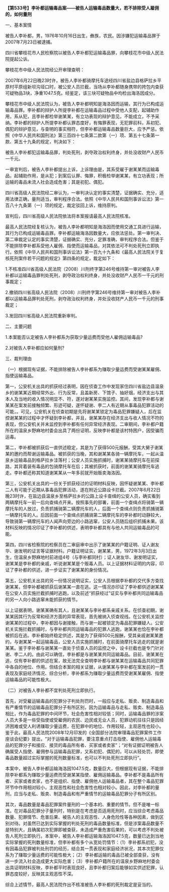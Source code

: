 **【第533号】李补都运输毒品案——被告人运输毒品数量大，若不排除受人雇佣的，如何量刑**

一、基本案情

被告人李补都，男，1976年10月16日出生，彝族，农民。因涉嫌犯运输毒品罪于2007年7月23日被逮捕。

四川省攀枝花市人民检察院以被告人李补都犯运输毒品罪，向攀枝花市中级人民法院提起公诉。

攀枝花市中级人民法院经公开审理查明：

2007年6月22日晚23时许，被告人李补都骑摩托车途经四川省盐边县格萨拉乡平原村平原组新坝沟垭口时，被公安人员拦截，当场从李补都随身携带的挎包内查获可疑物品3块，净重1047.5克。经鉴定，该三块可疑物品中均检出海洛因成分。

攀枝花市中级人民法院认为，被告人李补都明知是海洛因而运输，其行为已构成运输毒品罪。李补都的辩护人所提李补都在运输毒品过程中受他人支配，起辅助作用，系从犯，且李补都检举谢某某，有立功表现的辩护意见，不能成立，不予采纳。李补都的辩护人所提李补都认罪态度好，有悔罪表现，无犯罪前科，系初犯、偶犯的辩护意见，与查明的事实相符，但李补都运输毒品数量巨大，应予严惩。依照《中华人民共和国刑法》第三百四十七条第二款第（一）项、第五十七条第一款、第五十九条的规定，判决如下：

被告人李补都犯运输毒品罪，判处死刑，剥夺政治权利终身，并处没收财产人民币一千元。

一审宣判后，被告人李补都提出上诉，上诉理由是，其系受雇于谢某某而运输毒品，起辅助作用，是从犯；到案后认罪、悔罪，积极检举谢某某，有立功表现；所运输的毒品未流人社会造成危害；其是初犯、偶犯。

四川省高级人民法院经二审认为，一审判决认定的事实清楚，证据确实、充分，适用法律正确，量刑适当，审判程序合法。依照《中华人民共和国刑事诉讼法》第一百八十九条第（一）项的规定，裁定驳回上诉，维持原判。

宣判后，四川省高级人民法院依法将本案报请最高人民法院核准。

最高人民法院经复核认为，被告人李补都明知是海洛因而使用交通工具进行运输，其行为已构成运输毒品罪。李补都运输海洛因数量大，应依法惩处。第一审判决、第二审裁定认定的事实清楚，证据确实、充分，定罪准确，审判程序合法。但鉴于不能排除李补都系受他人雇佣、指使而运输毒品，对其依法可不判处死刑立即执行。依照《中华人民共和国刑事诉讼法》第一百九十九条和《最高人民法院关于复核死刑案件若干问题的规定》第四条的规定，裁定如下：

1.不核准四川省高级人民法院（2008）川刑终字第246号维持第一审对被告人李补都以运输毒品罪判处死刑，剥夺政治权利终身，并处没收财产人民币一千元的刑事裁定；

2.撤销四川省高级人民法院（2008）川刑终字第246号维持第一审对被告人李补都以运输毒品罪判处死刑，剥夺政治权利终身，并处没收财产人民币一千元的刑事裁定；

3.发回四川省高级人民法院重新审判。

二、主要问题

1.本案能否认定被告人李补都系为获取少量运费而受他人雇佣运输毒品?

2.对被告人李补都应如何量刑?

三、裁判理由

（一）根据现有证据，不能排除被告人李补都系为赚取少量运费而受谢某某雇佣、指使运输毒品。

第一，公安机关出具的抓获经过表明，因在侦查工作中发现家住四川省盐边县温泉乡的谢某某近期经常外出、行为反常，且盖新房、下馆子、抽好烟，经济支出与其本人及当地的收入情况明显不、符，遂对谢某某实施监控。其间，发现李补都与谢某某在案发前接触频繁、形迹可疑，遂怀疑谢、李二人有近期从事毒品犯罪活动的可能，。可见，公安机关在侦查初期是先将谢某某锁定为毒品犯罪嫌疑人，后在监控谢某某的过程中才怀疑到李补都，并且，谢某某存在经济支出与收人情况不符的表现，但公安机关并未监控到李补都有任何异常经济表现。二审期间，李补都户籍所在的温泉乡野麻地村委会出具了两份证明，反映李补都是该村特困户，因受骗而运毒。

第二，李补都被抓获后一直供述稳定，其是为了获得500元报酬，受其大舅子谢某某的邀约而帮谢运输毒品。被抓获的当晚，其和谢某某各骑一辆摩托车，一起从温泉乡运输毒品到格萨拉乡洼落村；公安人员实施抓捕时，谢某某骑摩托车在前探路，其背着装有毒品的包骑摩托车在后；其被抓获时，前面的谢某某骑摩托车逃走。李补都还称其知道谢某某从一年多前就开始贩卖海洛因。

第三，公安机关出具的一份关于抓获经过的证明材料反映，因怀疑谢某某、李补都二人有可能于近期从事毒品犯罪活动，遂在附近公路设卡拦截。2007年6月22日晚23时许，在盐边县温泉乡至格萨拉乡的公路上设卡查缉的公安人员，确实看到两辆摩托车一前一后向查缉点开来。按照事先的部署，前面一个查缉点将骑第一辆摩托车的人放过，负责抓捕骑第二辆摩托车的人，后面一个查缉点则负责抓捕骑第一辆摩托车的人。后因前面一个查缉点抓捕骑第二辆摩托车的李补都时动静较大，导致骑第一辆摩托车的人闻声向旁边的小路逃窜，公安人员随后组织抓捕未果。该材料反映的情况印证了李补都的供述，表明李补都具有与他人共同运输毒品的可能。

第四，四川省检察院的检察员在二审庭审中出示了谢某某的户籍证明、证人谢友华、谢发明的证言等证据材料。户籍证明证实，谢某某，男，1972年3月3日出生，住温泉乡野麻地村前进组4号（与李补都同村）；证人谢友华、谢发明证实，谢某某是李补都的亲戚，听说谢某某是个贩毒人员。以上证据材料证明的内容，印证了李补都的供述，进一步证实了谢某某的身份情况。

第五，公安机关出具的另一份情况说明证实，公安人员根据李补都的交代多方查找谢某某，但李补都被抓获后谢某某一直在逃。这一情况亦印证了李补都供述谢某某在公安人员实施拦截抓捕时逃跑，以及前述“抓获经过”证实与李补都共同运输毒品的另一人向小路逃窜未能抓获的情节。

以上证据表明，谢某某确有其人，且谢某某与李补都系亲戚关系。在侦查初期，谢某某因其行为反常和经济方面的异常表现，首先被纳入侦查视线。在公安机关监控谢某某的过程中，李补都因与谢接触，而与谢一起被锁定为毒品犯罪嫌疑人。公安机关实施拦截抓捕时，与李补都共同运输毒品的犯罪人逃跑，谢某某也恰在李补都被抓后在逃。李补都始终稳定供述，其是为了获得500元报酬，受其亲戚谢某某邀约，与谢某某一起运输毒品，公安人员实施抓捕时，在前面骑摩托车逃走的就是谢某某。鉴于李补都与谢某某一直处于侦查人员的监控之中，设卡拦截也是专门针对谢、李二人的。由此可以确信，李补都是与谢某某共同运输毒品。目前，谢某某在逃，仅有李补都的供述在案，故无法完全查明李补都与谢某某在运输毒品共同犯罪中各自的地位、作用。但结合本案的相关证据，从谢某某与李补都在案发前的一贯表现及家庭经济情况、综合分析，李补都系为赚取少量运费而受谢某某雇佣、指使运输毒品的可能性极大。

（二）对被告人李补都不宜判处死刑立即执行。

首先，对受雇运输毒品的犯罪分子判处刑罚时，一般应与走私、贩卖、制造毒品和有严重情节的运输毒品犯罪分子有所区别，因为运输毒品与走私、贩卖、制造毒品相比，作为毒品犯罪的中间环节，社会危害性相对较低；同时，运输毒品罪的涉案人员大多是一些受指使或受雇佣的农民、边民或无业人员，犯罪动机往往只是因经济困难或受人利诱赚取少量运费，在犯罪中的地位、作用较轻，主观恶性也较小。鉴于此，最高人民法院2008年12月印发的《全国部分法院审理毒品犯罪案件工作座谈会纪要》提出，“对于运输毒品犯罪，要注意重点打击指使、雇佣他人运输毒品的犯罪分子和接应、接货的毒品所有者、买家或者卖家”；“对有证据证明被告人确属受人指使、雇佣参与运输毒品犯罪，又系初犯、偶犯的，可以从轻处罚，即使毒品数量超过实际掌握的死刑数量标准，也可以不判处死刑立即执行”。

本案中，被告人李补都运输海洛因1047.5克，数量巨大，但根据现有证据，不能排除李补都系为赚取少量运费而受谢某某指使、雇佣运输毒品。李补都不是毒品所有者、买家或者卖家，也不是组织、指使、雇佣他人运输毒品者，其在整个毒品犯罪环节中作用相对较小，主观恶性和社会危害性也相对较小。因此，对李补都的量刑，应当与走私、贩卖、制造毒品和有严重情节的运输毒品犯罪分子有所区别。

其次，毒品数量是毒品犯罪案件量刑的一个基本的、重要的情节。但不是唯一标准。在对毒品犯罪分子量刑时，特别是在考虑是否适用死刑时，应当综合考虑毒品数量、犯罪情节、危害后果、被告人的主观恶性、人身危险性等各种因素，做到区别对待。对虽然已达到实际掌握的判处死刑的毒品数量标准，但是涉案毒品数量不是特别大，且确属初次犯罪即被查获，未造成严重危害后果的，可以考虑不判处被告人死刑立即执行。本案中，被告人李补都运输海洛因1047.5克，数量已达到当地实际掌握的死刑数量标准，但李补都有多个从宽处罚情节：（1）李补都系初犯，没有因毒品犯罪被判处刑罚的经历，结合其一贯表现和家庭经济状况，其本次犯罪仅系为了赚取少量运费的可能性极大；（2）李补都运输的毒品已被全部查获，没有进一步流入社会造成更大实际危害；（3）李补都户籍所在的温泉乡野麻地村委会出具证明材料反映，李补都平时表现良好，且李补都归案后能够如实供述犯罪，认罪态度较好，反映其主观恶性不深。

综合上述情节，最高人民法院作出不核准被告人李补都的死刑裁定是妥当的。